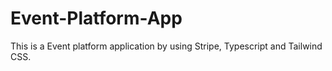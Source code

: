# Event-Platform-App
This is a Event platform application by using Stripe, Typescript and Tailwind CSS.
